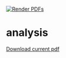 
[![Render PDFs](https://github.com/ManuelLerchner/analysis/actions/workflows/main.yml/badge.svg)](https://github.com/ManuelLerchner/analysis/actions/workflows/main.yml)
# analysis

[Download current pdf](https://github.com/ManuelLerchner/analysis/releases/download/Release/main.pdf)
